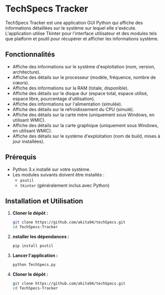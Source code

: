 # TechSpecs Tracker

TechSpecs Tracker est une application GUI Python qui affiche des informations détaillées sur le système sur lequel elle s'exécute. L'application utilise Tkinter pour l'interface utilisateur et des modules tels que platform et psutil pour récupérer et afficher les informations système.

## Fonctionnalités

- Affiche des informations sur le système d'exploitation (nom, version, architecture).
- Affiche des détails sur le processeur (modèle, fréquence, nombre de cœurs).
- Affiche des informations sur la RAM (totale, disponible).
- Affiche des détails sur le disque dur (espace total, espace utilisé, espace libre, pourcentage d'utilisation).
- Affiche des informations sur l'alimentation (simulée).
- Affiche des détails sur le refroidissement du CPU (simulé).
- Affiche des détails sur la carte mère (uniquement sous Windows, en utilisant WMIC).
- Affiche des détails sur la carte graphique (uniquement sous Windows, en utilisant WMIC).
- Affiche des détails sur le système d'exploitation (nom de build, mises à jour installées).

## Prérequis

- Python 3.x installé sur votre système.
- Les modules suivants doivent être installés :
  - `psutil`
  - `tkinter` (généralement inclus avec Python)

## Installation et Utilisation

1. **Cloner le dépôt :**
   ```bash
   git clone https://github.com/akita94/techSpecs.git
   cd TechSpecs-Tracker

1. **nstaller les dépendances :**
   ```bash
   pip install psutil


1. **Lancer l'application :**
   ```bash
   python TechSpecs.py


1. **Cloner le dépôt :**
   ```bash
   git clone https://github.com/akita94/techSpecs.git
   cd TechSpecs-Tracker
